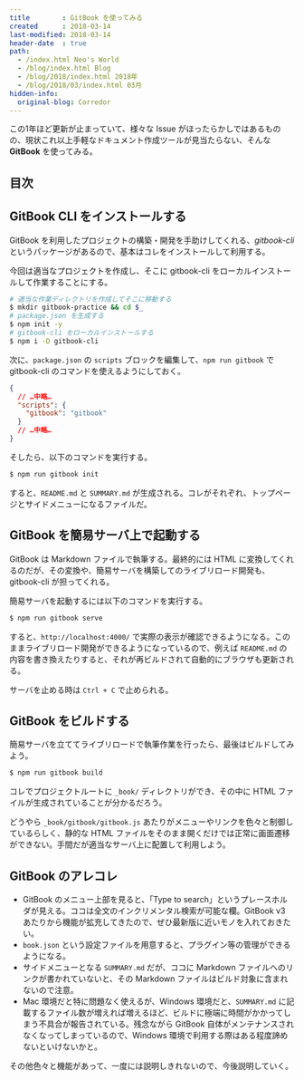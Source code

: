 ```yaml
---
title        : GitBook を使ってみる
created      : 2018-03-14
last-modified: 2018-03-14
header-date  : true
path:
  - /index.html Neo's World
  - /blog/index.html Blog
  - /blog/2018/index.html 2018年
  - /blog/2018/03/index.html 03月
hidden-info:
  original-blog: Corredor
---
```


この1年ほど更新が止まっていて、様々な Issue がほったらかしではあるものの、現状これ以上手軽なドキュメント作成ツールが見当たらない、そんな **GitBook** を使ってみる。

## 目次

## GitBook CLI をインストールする

GitBook を利用したプロジェクトの構築・開発を手助けしてくれる、*gitbook-cli* というパッケージがあるので、基本はコレをインストールして利用する。

今回は適当なプロジェクトを作成し、そこに gitbook-cli をローカルインストールして作業することにする。

```bash
# 適当な作業ディレクトリを作成してそこに移動する
$ mkdir gitbook-practice && cd $_
# package.json を生成する
$ npm init -y
# gitbook-cli をローカルインストールする
$ npm i -D gitbook-cli
```

次に、`package.json` の `scripts` ブロックを編集して、`npm run gitbook` で gitbook-cli のコマンドを使えるようにしておく。

```json
{
  // …中略…
  "scripts": {
    "gitbook": "gitbook"
  }
  // …中略…
}
```

そしたら、以下のコマンドを実行する。

```bash
$ npm run gitbook init
```

すると、`README.md` と `SUMMARY.md` が生成される。コレがそれぞれ、トップページとサイドメニューになるファイルだ。

## GitBook を簡易サーバ上で起動する

GitBook は Markdown ファイルで執筆する。最終的には HTML に変換してくれるのだが、その変換や、簡易サーバを構築してのライブリロード開発も、gitbook-cli が担ってくれる。

簡易サーバを起動するには以下のコマンドを実行する。

```bash
$ npm run gitbook serve
```

すると、`http://localhost:4000/` で実際の表示が確認できるようになる。このままライブリロード開発ができるようになっているので、例えば `README.md` の内容を書き換えたりすると、それが再ビルドされて自動的にブラウザも更新される。

サーバを止める時は `Ctrl + C` で止められる。

## GitBook をビルドする

簡易サーバを立ててライブリロードで執筆作業を行ったら、最後はビルドしてみよう。

```bash
$ npm run gitbook build
```

コレでプロジェクトルートに `_book/` ディレクトリができ、その中に HTML ファイルが生成されていることが分かるだろう。

どうやら `_book/gitbook/gitbook.js` あたりがメニューやリンクを色々と制御しているらしく、静的な HTML ファイルをそのまま開くだけでは正常に画面遷移ができない。手間だが適当なサーバ上に配置して利用しよう。

## GitBook のアレコレ

- GitBook のメニュー上部を見ると、「Type to search」というプレースホルダが見える。ココは全文のインクリメンタル検索が可能な欄。GitBook v3 あたりから機能が拡充してきたので、ぜひ最新版に近いモノを入れておきたい。
- `book.json` という設定ファイルを用意すると、プラグイン等の管理ができるようになる。
- サイドメニューとなる `SUMMARY.md` だが、ココに Markdown ファイルへのリンクが書かれていないと、その Markdown ファイルはビルド対象に含まれないので注意。
- Mac 環境だと特に問題なく使えるが、Windows 環境だと、`SUMMARY.md` に記載するファイル数が増えれば増えるほど、ビルドに極端に時間がかかってしまう不具合が報告されている。残念ながら GitBook 自体がメンテナンスされなくなってしまっているので、Windows 環境で利用する際はある程度諦めないといけないかと。

その他色々と機能があって、一度には説明しきれないので、今後説明していく。
